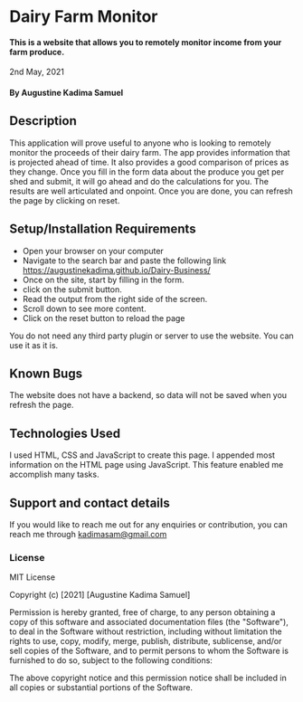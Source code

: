 # Dairy Farm Monitor
#### This is a website that allows you to remotely monitor income from your farm produce.

 2nd May, 2021

#### By Augustine Kadima Samuel
## Description
This application will prove useful to anyone who is looking to remotely monitor the proceeds of their dairy farm. The app provides information that is projected ahead of time. It also provides a good comparison of prices as they change. Once you fill in the form data about the produce you get per shed and submit, it will go ahead and do the calculations for you. The results are well articulated and onpoint. Once you are done, you can refresh the page by clicking on reset.
## Setup/Installation Requirements
* Open your browser on your computer
* Navigate to the search bar and paste the following link https://augustinekadima.github.io/Dairy-Business/
* Once on the site, start by filling in the form.
* click on the submit button.
* Read the output from the right side of the screen.
* Scroll down to see more content.
* Click on the reset button to reload the page

You do not need any third party plugin or server to use the website. You can use it as it is.
## Known Bugs
The website does not have a backend, so data will not be saved when you refresh the page.
## Technologies Used
I used HTML, CSS and JavaScript to create this page. I appended most information on the HTML page using JavaScript. This feature enabled me accomplish many tasks.
## Support and contact details
If you would like to reach me out for any enquiries or contribution, you can reach me through kadimasam@gmail.com
### License
MIT License

Copyright (c) [2021] [Augustine Kadima Samuel]

Permission is hereby granted, free of charge, to any person obtaining a copy
of this software and associated documentation files (the "Software"), to deal
in the Software without restriction, including without limitation the rights
to use, copy, modify, merge, publish, distribute, sublicense, and/or sell
copies of the Software, and to permit persons to whom the Software is
furnished to do so, subject to the following conditions:

The above copyright notice and this permission notice shall be included in all
copies or substantial portions of the Software.
